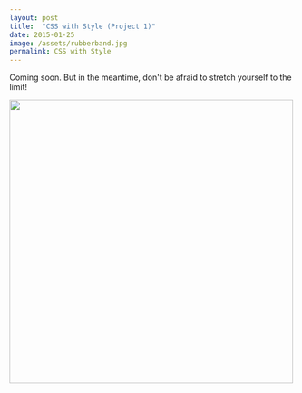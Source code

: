 ```yaml
---
layout: post
title:  "CSS with Style (Project 1)" 
date: 2015-01-25
image: /assets/rubberband.jpg
permalink: CSS with Style
---
```


Coming soon. But in the meantime, don't be afraid to stretch yourself to the limit!

<img src="{{site.url}}/assets/images/images-blog-one/rubberband.jpg" width="500" height="500" />

